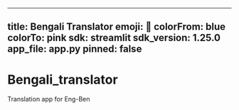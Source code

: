 ------
title: Bengali Translator
emoji: 🦀
colorFrom: blue
colorTo: pink
sdk: streamlit
sdk_version: 1.25.0
app_file: app.py
pinned: false
-------
# Bengali_translator
Translation app for Eng-Ben

